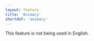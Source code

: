 ```yaml
---
layout: feature
title: 'Animacy'
shortdef: 'animacy'
---
```


This feature is not being used in English.
<!-- Interlanguage links updated Út zář 29 20:42:59 CEST 2020 -->
